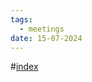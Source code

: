 ```yaml
---
tags:
  - meetings
date: 15-07-2024
---
```

#[index](notes/general-circle/old-gc-meetings/index.md) 
